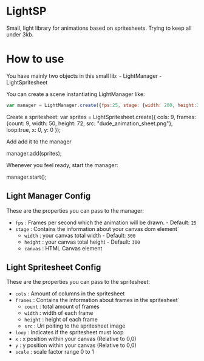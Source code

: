 # LightSP
Small, light library for animations based on spritesheets. Trying to keep all under 3kb.

# How to use
You have mainly two objects in this small lib:
	- LightManager
	- LightSpritesheet

You can create a scene instantiating LightManager like:
```javascript
var manager = LightManager.create({fps:25, stage: {width: 200, height:200, canvas:document.getElementById('myCanvas')}});
```

Create a spritesheet:
var sprites = LightSpritesheet.create({
			cols: 9,
			frames: {count: 9, width: 50, height: 72, src: "dude_animation_sheet.png"},
			loop:true,
			x: 0,
			y: 0
		});

Add add it to the manager

manager.add(sprites);

Whenever you feel ready, start the manager:

manager.start();

## Light Manager Config
These are the properties you can pass to the manager:

- `fps`         : Frames per second which the animation will be drawn. - Default: `25`
- `stage`     	: Contains the information about your canvas dom element`
	- `width`      : your canvas total width - Default: `300`
	- `height`      : your canvas total height - Default: `300`
	- `canvas`      : HTML Canvas element

## Light Spritesheet Config
These are the properties you can pass to the spritesheet:

- `cols`         : Amount of columns in the spritesheet
- `frames`     	: Contains the information about frames in the spritesheet`
	- `count`      : total amount of frames
	- `width`      : width of each frame
	- `height`      : height of each frame
	- `src`      : Url poiting to the spritesheet image
- `loop`      : Indicates if the spritesheet must loop
- `x`      : x position within your canvas (Relative to 0,0)
- `y`      : y position within your canvas (Relative to 0,0)
- `scale`      : scale factor range 0 to 1
